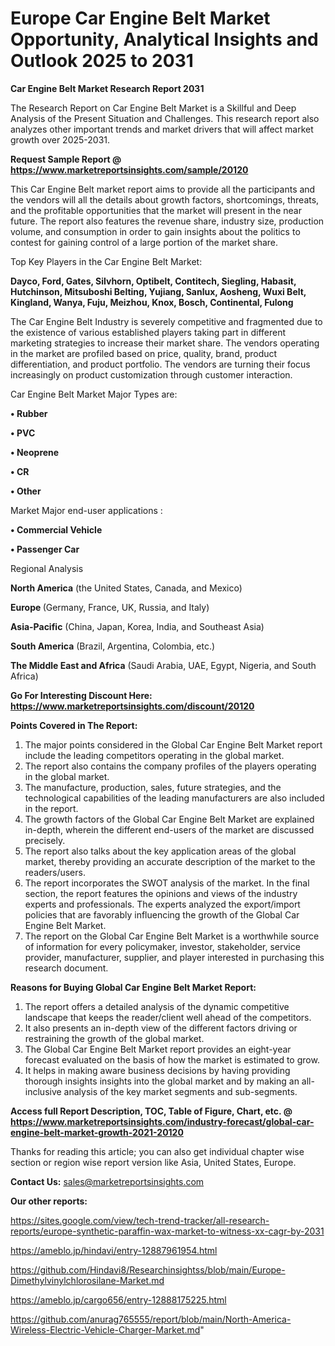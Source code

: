 # Europe Car Engine Belt Market Opportunity, Analytical Insights and Outlook 2025 to 2031

<strong>Car Engine Belt Market Research Report 2031</strong>

The Research Report on Car Engine Belt Market is a Skillful and Deep Analysis of the Present Situation and Challenges. This research report also analyzes other important trends and market drivers that will affect market growth over 2025-2031.

<strong>Request Sample Report @ <a href=https://www.marketreportsinsights.com/sample/20120>https://www.marketreportsinsights.com/sample/20120</a></strong>

This Car Engine Belt market report aims to provide all the participants and the vendors will all the details about growth factors, shortcomings, threats, and the profitable opportunities that the market will present in the near future. The report also features the revenue share, industry size, production volume, and consumption in order to gain insights about the politics to contest for gaining control of a large portion of the market share.

Top Key Players in the Car Engine Belt Market:

<strong>Dayco, Ford, Gates, Silvhorn, Optibelt, Contitech, Siegling, Habasit, Hutchinson, Mitsuboshi Belting, Yujiang, Sanlux, Aosheng, Wuxi Belt, Kingland, Wanya, Fuju, Meizhou, Knox, Bosch, Continental, Fulong</strong>

The Car Engine Belt Industry is severely competitive and fragmented due to the existence of various established players taking part in different marketing strategies to increase their market share. The vendors operating in the market are profiled based on price, quality, brand, product differentiation, and product portfolio. The vendors are turning their focus increasingly on product customization through customer interaction.

Car Engine Belt Market Major Types are:

<strong>• Rubber

• PVC

• Neoprene

• CR

• Other</strong>

Market Major end-user applications :

<strong>• Commercial Vehicle

• Passenger Car</strong>

Regional Analysis

</u><strong><b>North America</b></strong> (the United States, Canada, and Mexico)

<strong><b>Europe </b></strong>(Germany, France, UK, Russia, and Italy)

<strong><b>Asia-Pacific</b></strong> (China, Japan, Korea, India, and Southeast Asia)

<strong><b>South America</b></strong> (Brazil, Argentina, Colombia, etc.)

<strong><b>The Middle East and Africa</b></strong> (Saudi Arabia, UAE, Egypt, Nigeria, and South Africa)

<strong>Go For Interesting Discount Here: <a href=https://www.marketreportsinsights.com/discount/20120>https://www.marketreportsinsights.com/discount/20120</a></strong>

<strong>Points Covered in The Report:</strong>
<ol>
  <li>The major points considered in the Global Car Engine Belt Market report include the leading competitors operating in the global market.</li>
  <li>The report also contains the company profiles of the players operating in the global market.</li>
  <li>The manufacture, production, sales, future strategies, and the technological capabilities of the leading manufacturers are also included in the report.</li>
  <li>The growth factors of the Global Car Engine Belt Market are explained in-depth, wherein the different end-users of the market are discussed precisely.</li>
  <li>The report also talks about the key application areas of the global market, thereby providing an accurate description of the market to the readers/users.</li>
  <li>The report incorporates the SWOT analysis of the market. In the final section, the report features the opinions and views of the industry experts and professionals. The experts analyzed the export/import policies that are favorably influencing the growth of the Global Car Engine Belt Market.</li>
  <li>The report on the Global Car Engine Belt Market is a worthwhile source of information for every policymaker, investor, stakeholder, service provider, manufacturer, supplier, and player interested in purchasing this research document.</li>
</ol>
<strong>Reasons for Buying Global Car Engine Belt Market Report:</strong>

<ol>
  <li>The report offers a detailed analysis of the dynamic competitive landscape that keeps the reader/client well ahead of the competitors.</li>
  <li>It also presents an in-depth view of the different factors driving or restraining the growth of the global market.</li>
  <li>The Global Car Engine Belt Market report provides an eight-year forecast evaluated on the basis of how the market is estimated to grow.</li>
  <li>It helps in making aware business decisions by having providing thorough insights insights into the global market and by making an all-inclusive analysis of the key market segments and sub-segments.</li>
</ol>
<strong>Access full Report Description, TOC, Table of Figure, Chart, etc. @ <a href=https://www.marketreportsinsights.com/industry-forecast/global-car-engine-belt-market-growth-2021-20120>https://www.marketreportsinsights.com/industry-forecast/global-car-engine-belt-market-growth-2021-20120</a></strong>


Thanks for reading this article; you can also get individual chapter wise section or region wise report version like Asia, United States, Europe.

<strong>Contact Us:</strong>
sales@marketreportsinsights.com

<strong>Our other reports:</strong>

<a href=https://sites.google.com/view/tech-trend-tracker/all-research-reports/europe-synthetic-paraffin-wax-market-to-witness-xx-cagr-by-2031>https://sites.google.com/view/tech-trend-tracker/all-research-reports/europe-synthetic-paraffin-wax-market-to-witness-xx-cagr-by-2031</a>

<a href=https://ameblo.jp/hindavi/entry-12887961954.html>https://ameblo.jp/hindavi/entry-12887961954.html</a>

<a href=https://github.com/Hindavi8/Researchinsightss/blob/main/Europe-Dimethylvinylchlorosilane-Market.md>https://github.com/Hindavi8/Researchinsightss/blob/main/Europe-Dimethylvinylchlorosilane-Market.md</a>

<a href=https://ameblo.jp/cargo656/entry-12888175225.html>https://ameblo.jp/cargo656/entry-12888175225.html</a>

<a href=https://github.com/anurag765555/report/blob/main/North-America-Wireless-Electric-Vehicle-Charger-Market.md>https://github.com/anurag765555/report/blob/main/North-America-Wireless-Electric-Vehicle-Charger-Market.md</a>"
